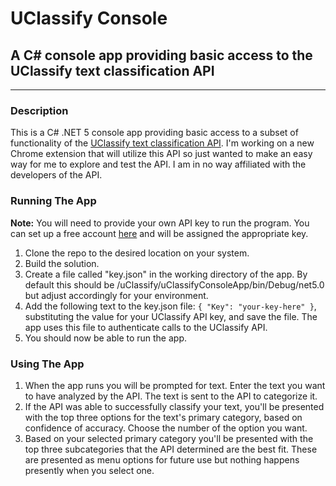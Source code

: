 # UClassify Console
## A C# console app providing basic access to the UClassify text classification API

***

### Description

This is a C# .NET 5 console app providing basic access to a subset of functionality of the [UClassify text classification API](https://www.uclassify.com/docs).
I'm working on a new Chrome extension that will utilize this API so just wanted to make an easy way for me to explore and test the API. I am in no way affiliated with the developers of the API.

### Running The App

**Note:** You will need to provide your own API key to run the program. You can set up a free account [here](https://www.uclassify.com/account/register) and will be assigned the appropriate key.

1. Clone the repo to the desired location on your system.
2. Build the solution.
3. Create a file called "key.json" in the working directory of the app. By default this should be /uClassify/uClassifyConsoleApp/bin/Debug/net5.0 but adjust accordingly for your environment.
4. Add the following text to the key.json file: `{ "Key": "your-key-here" }`, substituting the value for your UClassify API key, and save the file. The app uses this file to authenticate calls to the UClassify API.
5. You should now be able to run the app.

### Using The App

1. When the app runs you will be prompted for text. Enter the text you want to have analyzed by the API. The text is sent to the API to categorize it.
2. If the API was able to successfully classify your text, you'll be presented with the top three options for the text's primary category, based on confidence of accuracy. Choose the number of the option you want.
3. Based on your selected primary category you'll be presented with the top three subcategories that the API determined are the best fit. These are presented as menu options for future use but nothing happens presently when you select one.

